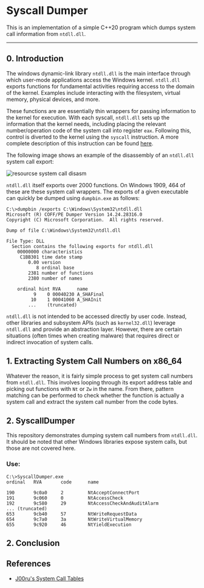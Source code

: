 # Syscall Dumper

This is an implementation of a simple C++20 program which dumps system call information from `ntdll.dll`.

---

## 0. Introduction

The windows dynamic-link library `ntdll.dll` is the main interface through which user-mode applications access the Windows kernel. `ntdll.dll` exports functions for fundamental activities requiring access to the domain of the kernel. Examples include interacting with the filesystem, virtual memory, physical devices, and more.

These functions are are essentially thin wrappers for passing information to the kernel for execution. With each syscall, `ntdll.dll` sets up the information that the kernel needs, including placing the relevant number/operation code of the system call into register `eax`. Following this, control is diverted to the kernel using the `syscall` instruction. A more complete description of this instruction can be found [here](https://www.felixcloutier.com/x86/syscall).

The following image shows an example of the disassembly of an `ntdll.dll` system call export:

![resourcse system call disasm](resources/ntdll_syscall_wrapper.png)

`ntdll.dll` itself exports over 2000 functions. On Windows 1909, 464 of these are these system call wrappers. The exports of a given executable can quickly be dumped using `dumpbin.exe` as follows:

```
C:\>dumpbin /exports C:\Windows\System32\ntdll.dll
Microsoft (R) COFF/PE Dumper Version 14.24.28316.0
Copyright (C) Microsoft Corporation.  All rights reserved.

Dump of file C:\Windows\System32\ntdll.dll

File Type: DLL
  Section contains the following exports for ntdll.dll
    00000000 characteristics
     C1BB301 time date stamp
        0.00 version
           8 ordinal base
        2381 number of functions
        2380 number of names

    ordinal hint RVA      name
          9    0 00040230 A_SHAFinal
         10    1 00041060 A_SHAInit
        ...    (truncated)
```

`ntdll.dll` is not intended to be accessed directly by user code. Instead, other libraries and subsystem APIs (such as `kernel32.dll`) leverage `ntdll.dll` and provide an abstraction layer. However, there are certain situations (often times when creating malware) that requires direct or indirect invocation of system calls.

## 1. Extracting System Call Numbers on x86_64

Whatever the reason, it is fairly simple process to get system call numbers from `ntdll.dll`. This involves looping through its export address table and picking out functions with `Nt` or `Zw` in the name. From there, pattern matching can be performed to check whether the function is actually a system call and extract the system call number from the code bytes.


## 2. SyscallDumper

This repository demonstrates dumping system call numbers from `ntdll.dll`. It should be noted that other Windows libraries expose system calls, but those are not covered here.

### Use:

```
C:\>SyscallDumper.exe
ordinal   RVA       code      name

190       9c0a0     2         NtAcceptConnectPort
191       9c060     0         NtAccessCheck
192       9c580     29        NtAccessCheckAndAuditAlarm
... (truncated)
653       9cb40     57        NtWriteRequestData
654       9c7a0     3a        NtWriteVirtualMemory
655       9c920     46        NtYieldExecution
```

## 2. Conclusion


## References
- [J00ru's System Call Tables](https://j00ru.vexillium.org/syscalls/nt/64/)
